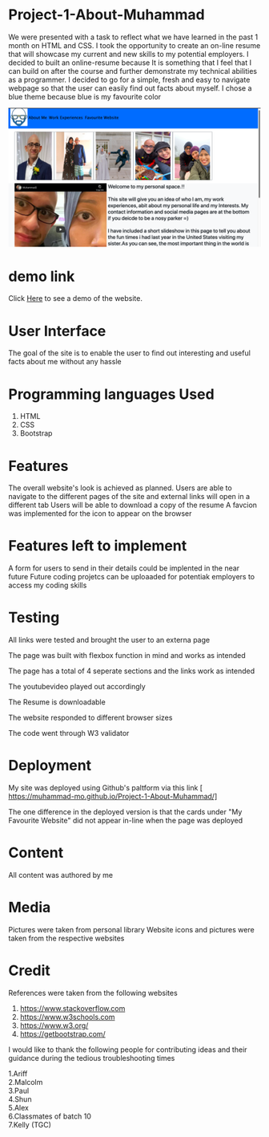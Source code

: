 # Project-1-About-Muhammad
We were presented with a task to reflect what we have learned in the past 1 month on HTML and CSS.
I took the opportunity to create an on-line resume that will showcase my current and new skills to my potential employers. 
I decided to built an online-resume because It is something that I feel that I can build on after the course and further demonstrate my technical abilities as a programmer.
I decided to go for a simple, fresh and easy to navigate webpage so that the user can easily find out facts about myself. I chose a blue theme because blue is my favourite color

![picture](image/screenshot.png)

# demo link

Click <a href="https://muhammad-mo.github.io/Project-1-About-Muhammad/" target="blank">Here</a> to see a demo of the website.



# User Interface
The goal of the site is to enable the user to find out interesting and useful facts about me without any hassle

# Programming languages Used

1. HTML
2. CSS
3. Bootstrap 

# Features
The overall website's look is achieved as planned. 
Users are able to navigate to the different pages of the site and external links will open in a different tab
Users will be able to download a copy of the resume
A favcion was implemented for the icon to appear on the browser

# Features left to implement
A form for users to send in their details could be implented in the near future
Future coding projetcs can be uploaaded for potentiak employers to  access my coding skills

# Testing
All links were tested and brought the user to an externa page

The page was built with flexbox function in mind and works as intended

The page has a total of 4 seperate sections and the links work as intended

The youtubevideo played out accordingly

The Resume is downloadable

The website responded to different browser sizes

The code went through W3 validator


# Deployment

My site was deployed using Github's paltform via this link
[ https://muhammad-mo.github.io/Project-1-About-Muhammad/]

The one difference in the deployed version is that the cards under "My Favourite Website" did not appear in-line when
the page was deployed


# Content
All content was authored by me

# Media
Pictures were taken from personal library
Website icons and pictures were taken from the respective websites

# Credit
References were taken from the following websites

1. https://www.stackoverflow.com
2. https://www.w3schools.com
3. https://www.w3.org/
4. https://getbootstrap.com/

I would like to thank the following people for contributing ideas and their guidance
during the tedious troubleshooting times

1.Ariff</br>
2.Malcolm</br>
3.Paul</br>
4.Shun</br>
5.Alex</br>
6.Classmates of batch 10</br>
7.Kelly (TGC)




